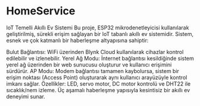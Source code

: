 # HomeService

IoT Temelli Akıllı Ev Sistemi
Bu proje, ESP32 mikrodenetleyicisi kullanılarak geliştirilmiş, sürekli erişim sağlayan bir IoT tabanlı akıllı ev sistemidir. Sistem, esnek ve çok katmanlı bir haberleşme altyapısına sahiptir:

Bulut Bağlantısı: WiFi üzerinden Blynk Cloud kullanılarak cihazlar kontrol edilebilir ve izlenebilir.
Yerel Ağ Modu: İnternet bağlantısı kesildiğinde sistem yerel ağ üzerinden bir web sunucusu oluşturur ve kullanıcı erişimini sürdürür.
AP Modu: Modem bağlantısı tamamen kaybolursa, sistem bir erişim noktası (Access Point) oluşturarak aynı kullanıcı arayüzüyle kontrol imkanı sağlar.
Özellikler: LED, servo motor, DC motor kontrolü ve DHT22 ile sıcaklık/nem izleme. Üç aşamalı haberleşme yapısıyla kesintisiz bir akıllı ev deneyimi sunar.
